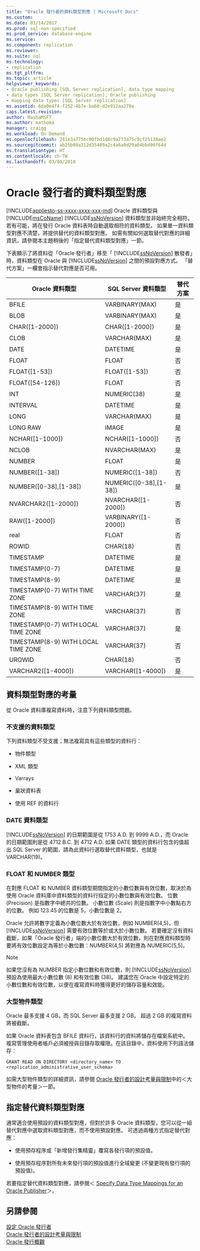 ```yaml
---
title: "Oracle 發行者的資料類型對應 | Microsoft Docs"
ms.custom: 
ms.date: 03/14/2017
ms.prod: sql-non-specified
ms.prod_service: database-engine
ms.service: 
ms.component: replication
ms.reviewer: 
ms.suite: sql
ms.technology:
- replication
ms.tgt_pltfrm: 
ms.topic: article
helpviewer_keywords:
- Oracle publishing [SQL Server replication], data type mapping
- data types [SQL Server replication], Oracle publishing
- mapping data types [SQL Server replication]
ms.assetid: 6da0e4f4-f252-4b7e-ba60-d2e912aa278e
caps.latest.revision: 
author: MashaMSFT
ms.author: mathoma
manager: craigg
ms.workload: On Demand
ms.openlocfilehash: 241e3a775bc00fbd1d8c9a773a75c9cf25138ae2
ms.sourcegitcommit: ab25b08a312d35489a2c4a6a0d29a04bbd90f64d
ms.translationtype: HT
ms.contentlocale: zh-TW
ms.lasthandoff: 03/08/2018
---
```

# <a name="data-type-mapping-for-oracle-publishers"></a>Oracle 發行者的資料類型對應
[!INCLUDE[appliesto-ss-xxxx-xxxx-xxx-md](../../../includes/appliesto-ss-xxxx-xxxx-xxx-md.md)]
  Oracle 資料類型與 [!INCLUDE[msCoName](../../../includes/msconame-md.md)] [!INCLUDE[ssNoVersion](../../../includes/ssnoversion-md.md)] 資料類型並非始終完全相符。 若有可能，將在發行 Oracle 資料表時自動選取相符的資料類型。 如果單一資料類型對應不清楚，將提供替代的資料類型對應。 如需有關如何選取替代對應的詳細資訊，請參閱本主題稍後的「指定替代資料類型對應」一節。  
  
 下表顯示了將資料從「Oracle 發行者」移至「 [!INCLUDE[ssNoVersion](../../../includes/ssnoversion-md.md)] 散發者」時，資料類型在 Oracle 與 [!INCLUDE[ssNoVersion](../../../includes/ssnoversion-md.md)] 之間的預設對應方式。 「替代方案」一欄會指示替代對應是否可用。  
  
|Oracle 資料類型|SQL Server 資料類型|替代方案|  
|----------------------|--------------------------|------------------|  
|BFILE|VARBINARY(MAX)|是|  
|BLOB|VARBINARY(MAX)|是|  
|CHAR([1-2000])|CHAR([1-2000])|是|  
|CLOB|VARCHAR(MAX)|是|  
|DATE|DATETIME|是|  
|FLOAT|FLOAT|否|  
|FLOAT([1-53])|FLOAT([1-53])|否|  
|FLOAT([54-126])|FLOAT|否|  
|INT|NUMERIC(38)|是|  
|INTERVAL|DATETIME|是|  
|LONG|VARCHAR(MAX)|是|  
|LONG RAW|IMAGE|是|  
|NCHAR([1-1000])|NCHAR([1-1000])|否|  
|NCLOB|NVARCHAR(MAX)|是|  
|NUMBER|FLOAT|是|  
|NUMBER([1-38])|NUMERIC([1-38])|否|  
|NUMBER([0-38],[1-38])|NUMERIC([0-38],[1-38])|是|  
|NVARCHAR2([1-2000])|NVARCHAR([1-2000])|否|  
|RAW([1-2000])|VARBINARY([1-2000])|否|  
|real|FLOAT|否|  
|ROWID|CHAR(18)|否|  
|TIMESTAMP|DATETIME|是|  
|TIMESTAMP(0-7)|DATETIME|是|  
|TIMESTAMP(8-9)|DATETIME|是|  
|TIMESTAMP(0-7) WITH TIME ZONE|VARCHAR(37)|是|  
|TIMESTAMP(8-9) WITH TIME ZONE|VARCHAR(37)|否|  
|TIMESTAMP(0-7) WITH LOCAL TIME ZONE|VARCHAR(37)|是|  
|TIMESTAMP(8-9) WITH LOCAL TIME ZONE|VARCHAR(37)|否|  
|UROWID|CHAR(18)|否|  
|VARCHAR2([1-4000])|VARCHAR([1-4000])|是|  
  
## <a name="considerations-for-data-type-mapping"></a>資料類型對應的考量  
 從 Oracle 資料庫複寫資料時，注意下列資料類型問題。  
  
### <a name="unsupported-data-types"></a>不支援的資料類型  
 下列資料類型不受支援；無法複寫具有這些類型的資料行：  
  
-   物件類型  
  
-   XML 類型  
  
-   Varrays  
  
-   巢狀資料表  
  
-   使用 REF 的資料行  
  
### <a name="the-date-data-type"></a>DATE 資料類型  
 [!INCLUDE[ssNoVersion](../../../includes/ssnoversion-md.md)] 的日期範圍是從 1753 A.D. 到 9999 A.D.，而 Oracle 的日期範圍則是從 4712 B.C. 到 4712 A.D. 如果 DATE 類型的資料行包含的值超出 SQL Server 的範圍，請為此資料行選取替代資料類型，也就是 VARCHAR(19)。  
  
### <a name="float-and-number-types"></a>FLOAT 和 NUMBER 類型  
 在對應 FLOAT 和 NUMBER 資料類型期間指定的小數位數與有效位數，取決於為使用 Oracle 資料庫中資料類型的資料行指定的小數位數與有效位數。 位數 (Precision) 是指數字中總共的位數。 小數位數 (Scale) 則是指數字中小數點右方的位數。 例如 123.45 的位數是 5，小數位數是 2。  
  
 Oracle 允許將數字定義為小數位數大於有效位數，例如 NUMBER(4,5)，但 [!INCLUDE[ssNoVersion](../../../includes/ssnoversion-md.md)] 需要有效位數等於或大於小數位數。 若要確定沒有資料截斷，如果「Oracle 發行者」端的小數位數大於有效位數，則在對應資料類型時要將有效位數設定為等於小數位數：NUMBER(4,5) 將對應為 NUMERIC(5,5)。  
  
> [!NOTE]  
>  如果您沒有為 NUMBER 指定小數位數和有效位數，則 [!INCLUDE[ssNoVersion](../../../includes/ssnoversion-md.md)] 預設為使用最大小數位數 (8) 和有效位數 (38)。 建議您在 Oracle 中設定特定的小數位數和有效位數，以便在複寫資料時獲得更好的儲存容量和效能。  
  
### <a name="large-object-types"></a>大型物件類型  
 Oracle 最多支援 4 GB，而 SQL Server 最多支援 2 GB。 超過 2 GB 的複寫資料將被截斷。  
  
 如果 Oracle 資料表包含 BFILE 資料行，該資料行的資料將儲存在檔案系統中。 複寫管理使用者帳戶必須被授與目錄存取權限。在該目錄中，資料使用下列語法儲存：  
  
 `GRANT READ ON DIRECTORY <directory_name> TO <replication_administrative_user_schema>`  
  
 如需大型物件類型的詳細資訊，請參閱 [Oracle 發行者的設計考量與限制](../../../relational-databases/replication/non-sql/design-considerations-and-limitations-for-oracle-publishers.md)中的＜大型物件的考量＞一節。  
  
## <a name="specifying-alternative-data-type-mappings"></a>指定替代資料類型對應  
 通常適合使用預設的資料類型對應，但對於許多 Oracle 資料類型，您可以從一組替代對應中選取資料類型對應，而不使用預設對應。 可透過兩種方式指定替代對應：  
  
-   使用預存程序或「新增發行集精靈」覆寫各發行項的預設值。  
  
-   使用預存程序對所有未來發行項的預設值進行全域變更 (不變更現有發行項的預設值)。  
  
 若要指定替代資料類型對應，請參閱＜ [Specify Data Type Mappings for an Oracle Publisher](../../../relational-databases/replication/publish/specify-data-type-mappings-for-an-oracle-publisher.md)＞。  
  
## <a name="see-also"></a>另請參閱  
 [設定 Oracle 發行者](../../../relational-databases/replication/non-sql/configure-an-oracle-publisher.md)   
 [Oracle 發行者的設計考量與限制](../../../relational-databases/replication/non-sql/design-considerations-and-limitations-for-oracle-publishers.md)   
 [Oracle 發行概觀](../../../relational-databases/replication/non-sql/oracle-publishing-overview.md)  
  
  
